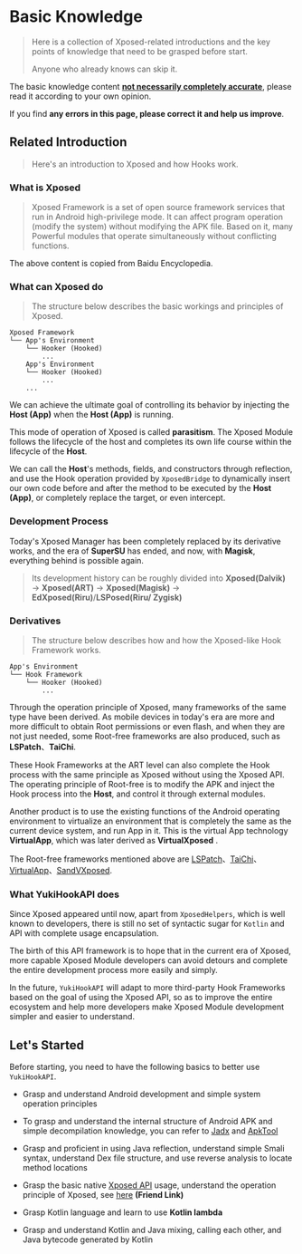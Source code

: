 # Basic Knowledge

> Here is a collection of Xposed-related introductions and the key points of knowledge that need to be grasped before start.
>
> Anyone who already knows can skip it.

The basic knowledge content <u>**not necessarily completely accurate**</u>, please read it according to your own opinion.

If you find **any errors in this page, please correct it and help us improve**.

## Related Introduction

> Here's an introduction to Xposed and how Hooks work.

### What is Xposed

> Xposed Framework is a set of open source framework services that run in Android high-privilege mode. It can affect program operation (modify the system) without modifying the APK file. Based on it, many Powerful modules that operate simultaneously without conflicting functions.

The above content is copied from Baidu Encyclopedia.

### What can Xposed do

> The structure below describes the basic workings and principles of Xposed.

```:no-line-numbers
Xposed Framework
└── App's Environment
    └── Hooker (Hooked)
        ...
    App's Environment
    └── Hooker (Hooked)
        ...
    ...
```

We can achieve the ultimate goal of controlling its behavior by injecting the **Host (App)** when the **Host (App)** is running.

This mode of operation of Xposed is called **parasitism**. The Xposed Module follows the lifecycle of the host and completes its own life course within the lifecycle of the **Host**.

We can call the **Host**'s methods, fields, and constructors through reflection, and use the Hook operation provided by `XposedBridge` to dynamically insert our own code before and after the method to be executed by the **Host (App)**, or completely replace the target, or even intercept.

### Development Process

Today's Xposed Manager has been completely replaced by its derivative works, and the era of **SuperSU** has ended, and now, with **Magisk**, everything behind is possible again.

> Its development history can be roughly divided into **Xposed(Dalvik)** → **Xposed(ART)** → **Xposed(Magisk)** → **EdXposed(Riru)**/**LSPosed(Riru/ Zygisk)**

### Derivatives

> The structure below describes how and how the Xposed-like Hook Framework works.

```:no-line-numbers
App's Environment
└── Hook Framework
    └── Hooker (Hooked)
        ...
```

Through the operation principle of Xposed, many frameworks of the same type have been derived. As mobile devices in today's era are more and more difficult to obtain Root permissions or even flash, and when they are not just needed, some Root-free frameworks are also produced, such as **LSPatch**、**TaiChi**.

These Hook Frameworks at the ART level can also complete the Hook process with the same principle as Xposed without using the Xposed API. The operating principle of Root-free is to modify the APK and inject the Hook process into the **Host**, and control it through external modules.

Another product is to use the existing functions of the Android operating environment to virtualize an environment that is completely the same as the current device system, and run App in it. This is the virtual App technology **VirtualApp**, which was later derived as **VirtualXposed** .

The Root-free frameworks mentioned above are [LSPatch](https://github.com/LSPosed/LSPatch)、[TaiChi](https://taichi.cool/)、[VirtualApp](https://github.com/asLody/VirtualApp)、[SandVXposed](https://github.com/asLody/SandVXposed).

### What YukiHookAPI does

Since Xposed appeared until now, apart from `XposedHelpers`, which is well known to developers, there is still no set of syntactic sugar for `Kotlin` and API with complete usage encapsulation.

The birth of this API framework is to hope that in the current era of Xposed, more capable Xposed Module developers can avoid detours and complete the entire development process more easily and simply.

In the future, `YukiHookAPI` will adapt to more third-party Hook Frameworks based on the goal of using the Xposed API, so as to improve the entire ecosystem and help more developers make Xposed Module development simpler and easier to understand.

## Let's Started

Before starting, you need to have the following basics to better use `YukiHookAPI`.

- Grasp and understand Android development and simple system operation principles

- To grasp and understand the internal structure of Android APK and simple decompilation knowledge, you can refer to [Jadx](https://github.com/skylot/jadx) and [ApkTool](https://github.com/iBotPeaches/Apktool)

- Grasp and proficient in using Java reflection, understand simple Smali syntax, understand Dex file structure, and use reverse analysis to locate method locations

- Grasp the basic native [Xposed API](https://api.xposed.info) usage, understand the operation principle of Xposed, see [here](https://blog.ketal.icu/en/Xposed%E6%A8%A1%E5%9D%97%E5%BC%80%E5%8F%91%E5%85%A5%E9%97%A8%E4%BF%9D%E5%A7%86%E7%BA%A7%E6%95%99%E7%A8%8B/) **(Friend Link)**

- Grasp Kotlin language and learn to use **Kotlin lambda**

- Grasp and understand Kotlin and Java mixing, calling each other, and Java bytecode generated by Kotlin